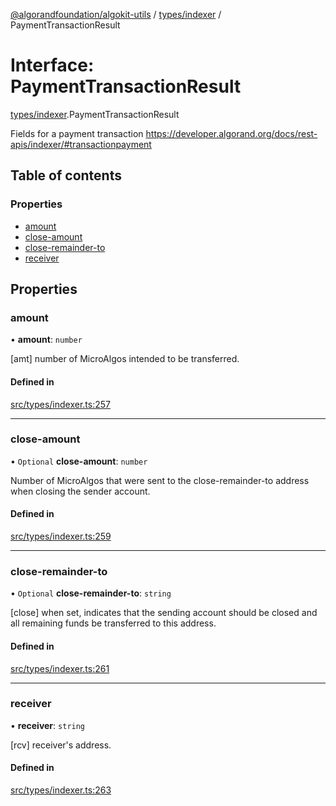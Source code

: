[@algorandfoundation/algokit-utils](../README.md) / [types/indexer](../modules/types_indexer.md) / PaymentTransactionResult

# Interface: PaymentTransactionResult

[types/indexer](../modules/types_indexer.md).PaymentTransactionResult

Fields for a payment transaction https://developer.algorand.org/docs/rest-apis/indexer/#transactionpayment

## Table of contents

### Properties

- [amount](types_indexer.PaymentTransactionResult.md#amount)
- [close-amount](types_indexer.PaymentTransactionResult.md#close-amount)
- [close-remainder-to](types_indexer.PaymentTransactionResult.md#close-remainder-to)
- [receiver](types_indexer.PaymentTransactionResult.md#receiver)

## Properties

### amount

• **amount**: `number`

[amt] number of MicroAlgos intended to be transferred.

#### Defined in

[src/types/indexer.ts:257](https://github.com/joe-p/algokit-utils-ts/blob/main/src/types/indexer.ts#L257)

___

### close-amount

• `Optional` **close-amount**: `number`

Number of MicroAlgos that were sent to the close-remainder-to address when closing the sender account.

#### Defined in

[src/types/indexer.ts:259](https://github.com/joe-p/algokit-utils-ts/blob/main/src/types/indexer.ts#L259)

___

### close-remainder-to

• `Optional` **close-remainder-to**: `string`

[close] when set, indicates that the sending account should be closed and all remaining funds be transferred to this address.

#### Defined in

[src/types/indexer.ts:261](https://github.com/joe-p/algokit-utils-ts/blob/main/src/types/indexer.ts#L261)

___

### receiver

• **receiver**: `string`

[rcv] receiver's address.

#### Defined in

[src/types/indexer.ts:263](https://github.com/joe-p/algokit-utils-ts/blob/main/src/types/indexer.ts#L263)
